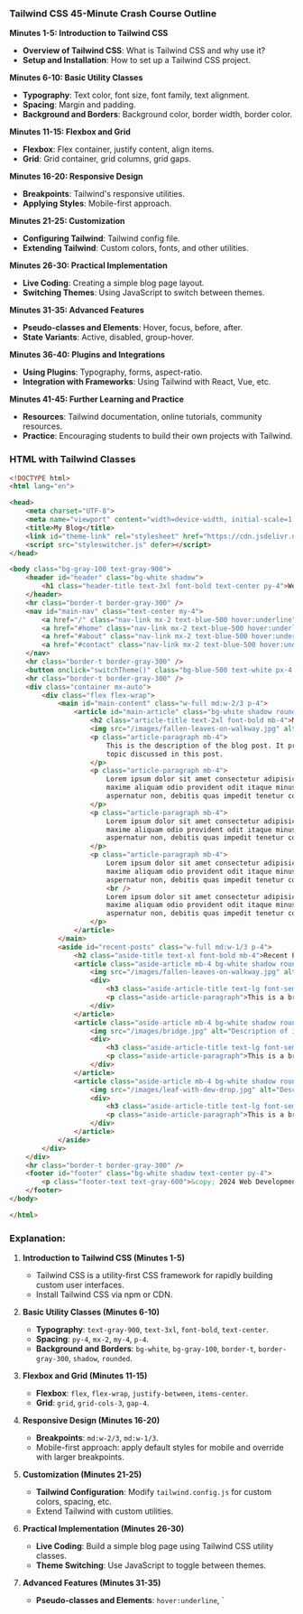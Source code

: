 ### Tailwind CSS 45-Minute Crash Course Outline

**Minutes 1-5: Introduction to Tailwind CSS**
- **Overview of Tailwind CSS**: What is Tailwind CSS and why use it?
- **Setup and Installation**: How to set up a Tailwind CSS project.

**Minutes 6-10: Basic Utility Classes**
- **Typography**: Text color, font size, font family, text alignment.
- **Spacing**: Margin and padding.
- **Background and Borders**: Background color, border width, border color.

**Minutes 11-15: Flexbox and Grid**
- **Flexbox**: Flex container, justify content, align items.
- **Grid**: Grid container, grid columns, grid gaps.

**Minutes 16-20: Responsive Design**
- **Breakpoints**: Tailwind's responsive utilities.
- **Applying Styles**: Mobile-first approach.

**Minutes 21-25: Customization**
- **Configuring Tailwind**: Tailwind config file.
- **Extending Tailwind**: Custom colors, fonts, and other utilities.

**Minutes 26-30: Practical Implementation**
- **Live Coding**: Creating a simple blog page layout.
- **Switching Themes**: Using JavaScript to switch between themes.

**Minutes 31-35: Advanced Features**
- **Pseudo-classes and Elements**: Hover, focus, before, after.
- **State Variants**: Active, disabled, group-hover.

**Minutes 36-40: Plugins and Integrations**
- **Using Plugins**: Typography, forms, aspect-ratio.
- **Integration with Frameworks**: Using Tailwind with React, Vue, etc.

**Minutes 41-45: Further Learning and Practice**
- **Resources**: Tailwind documentation, online tutorials, community resources.
- **Practice**: Encouraging students to build their own projects with Tailwind.

### HTML with Tailwind Classes

```html
<!DOCTYPE html>
<html lang="en">

<head>
    <meta charset="UTF-8">
    <meta name="viewport" content="width=device-width, initial-scale=1.0">
    <title>My Blog</title>
    <link id="theme-link" rel="stylesheet" href="https://cdn.jsdelivr.net/npm/tailwindcss@^2.0/dist/tailwind.min.css">
    <script src="styleswitcher.js" defer></script>
</head>

<body class="bg-gray-100 text-gray-900">
    <header id="header" class="bg-white shadow">
        <h1 class="header-title text-3xl font-bold text-center py-4">Welcome to My Blog</h1>
    </header>
    <hr class="border-t border-gray-300" />
    <nav id="main-nav" class="text-center my-4">
        <a href="/" class="nav-link mx-2 text-blue-500 hover:underline">Web Development</a> |
        <a href="#home" class="nav-link mx-2 text-blue-500 hover:underline">Home</a> |
        <a href="#about" class="nav-link mx-2 text-blue-500 hover:underline">About</a> |
        <a href="#contact" class="nav-link mx-2 text-blue-500 hover:underline">Contact</a>
    </nav>
    <hr class="border-t border-gray-300" />
    <button onclick="switchTheme()" class="bg-blue-500 text-white px-4 py-2 rounded my-4">Switch Theme</button>
    <hr class="border-t border-gray-300" />
    <div class="container mx-auto">
        <div class="flex flex-wrap">
            <main id="main-content" class="w-full md:w-2/3 p-4">
                <article id="main-article" class="bg-white shadow rounded p-6">
                    <h2 class="article-title text-2xl font-bold mb-4">Main Blog Post</h2>
                    <img src="/images/fallen-leaves-on-walkway.jpg" alt="Description of image 1" class="article-image w-full h-auto mb-4" />
                    <p class="article-paragraph mb-4">
                        This is the description of the blog post. It provides more information on the
                        topic discussed in this post.
                    </p>
                    <p class="article-paragraph mb-4">
                        Lorem ipsum dolor sit amet consectetur adipisicing elit. Atque totam quibusdam culpa,
                        maxime aliquam odio provident odit itaque minus laudantium alias placeat architecto,
                        aspernatur non, debitis quas impedit tenetur commodi.
                    </p>
                    <p class="article-paragraph mb-4">
                        Lorem ipsum dolor sit amet consectetur adipisicing elit. Atque totam quibusdam culpa,
                        maxime aliquam odio provident odit itaque minus laudantium alias placeat architecto,
                        aspernatur non, debitis quas impedit tenetur commodi.
                    </p>
                    <p class="article-paragraph mb-4">
                        Lorem ipsum dolor sit amet consectetur adipisicing elit. Atque totam quibusdam culpa,
                        maxime aliquam odio provident odit itaque minus laudantium alias placeat architecto,
                        aspernatur non, debitis quas impedit tenetur commodi.
                        <br />
                        Lorem ipsum dolor sit amet consectetur adipisicing elit. Atque totam quibusdam culpa,
                        maxime aliquam odio provident odit itaque minus laudantium alias placeat architecto,
                        aspernatur non, debitis quas impedit tenetur commodi.
                    </p>
                </article>
            </main>
            <aside id="recent-posts" class="w-full md:w-1/3 p-4">
                <h2 class="aside-title text-xl font-bold mb-4">Recent Posts</h2>
                <article class="aside-article mb-4 bg-white shadow rounded p-4 flex">
                    <img src="/images/fallen-leaves-on-walkway.jpg" alt="Description of image 1" class="aside-image w-24 h-24 mr-4" />
                    <div>
                        <h3 class="aside-article-title text-lg font-semibold mb-2">Blog Post Title 1</h3>
                        <p class="aside-article-paragraph">This is a brief description of the first recent blog post.</p>
                    </div>
                </article>
                <article class="aside-article mb-4 bg-white shadow rounded p-4 flex">
                    <img src="/images/bridge.jpg" alt="Description of image 2" class="aside-image w-24 h-24 mr-4" />
                    <div>
                        <h3 class="aside-article-title text-lg font-semibold mb-2">Blog Post Title 2</h3>
                        <p class="aside-article-paragraph">This is a brief description of the second recent blog post.</p>
                    </div>
                </article>
                <article class="aside-article mb-4 bg-white shadow rounded p-4 flex">
                    <img src="/images/leaf-with-dew-drop.jpg" alt="Description of image 3" class="aside-image w-24 h-24 mr-4" />
                    <div>
                        <h3 class="aside-article-title text-lg font-semibold mb-2">Blog Post Title 3</h3>
                        <p class="aside-article-paragraph">This is a brief description of the third recent blog post.</p>
                    </div>
                </article>
            </aside>
        </div>
    </div>
    <hr class="border-t border-gray-300" />
    <footer id="footer" class="bg-white shadow text-center py-4">
        <p class="footer-text text-gray-600">&copy; 2024 Web Development Crash Course Blog</p>
    </footer>
</body>

</html>
```

### Explanation:

1. **Introduction to Tailwind CSS (Minutes 1-5)**
   - Tailwind CSS is a utility-first CSS framework for rapidly building custom user interfaces.
   - Install Tailwind CSS via npm or CDN.

2. **Basic Utility Classes (Minutes 6-10)**
   - **Typography**: `text-gray-900`, `text-3xl`, `font-bold`, `text-center`.
   - **Spacing**: `py-4`, `mx-2`, `my-4`, `p-4`.
   - **Background and Borders**: `bg-white`, `bg-gray-100`, `border-t`, `border-gray-300`, `shadow`, `rounded`.

3. **Flexbox and Grid (Minutes 11-15)**
   - **Flexbox**: `flex`, `flex-wrap`, `justify-between`, `items-center`.
   - **Grid**: `grid`, `grid-cols-3`, `gap-4`.

4. **Responsive Design (Minutes 16-20)**
   - **Breakpoints**: `md:w-2/3`, `md:w-1/3`.
   - Mobile-first approach: apply default styles for mobile and override with larger breakpoints.

5. **Customization (Minutes 21-25)**
   - **Tailwind Configuration**: Modify `tailwind.config.js` for custom colors, spacing, etc.
   - Extend Tailwind with custom utilities.

6. **Practical Implementation (Minutes 26-30)**
   - **Live Coding**: Build a simple blog page using Tailwind CSS utility classes.
   - **Theme Switching**: Use JavaScript to toggle between themes.

7. **Advanced Features (Minutes 31-35)**
   - **Pseudo-classes and Elements**: `hover:underline`, `